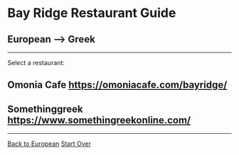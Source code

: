 # Bay Ridge Restaurant Guide
## European --> Greek
---
Select a restaurant: 
## Omonia Cafe https://omoniacafe.com/bayridge/
## Somethinggreek https://www.somethingreekonline.com/
---
[Back to European](../european/european.md)
[Start Over](../home.md)